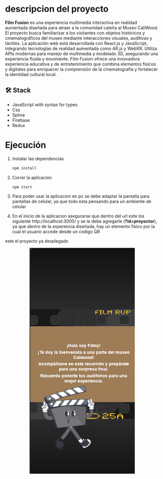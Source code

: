 # descripcion del proyecto

**Film Fusion** es una experiencia multimedia interactiva en realidad aumentada diseñada para atraer a la comunidad caleña al Museo CaliWood. El proyecto busca familiarizar a los visitantes con objetos históricos y cinematográficos del museo mediante interacciones visuales, auditivas y táctiles. La aplicación web está desarrollada con React.js y JavaScript, integrando tecnologías de realidad aumentada como AR.js y WebXR. Utiliza APIs modernas para manejo de multimedia y modelado 3D, asegurando una experiencia fluida y envolvente. Film Fusion ofrece una innovadora experiencia educativa y de entretenimiento que combina elementos físicos y digitales para enriquecer la comprensión de la cinematografía y fortalecer la identidad cultural local.

## 🛠️ Stack

- JavaScript with syntax for types.
- Css
- Spline
- Firebase
- Redux

# Ejecución

1.  Instalar las dependencias

    ```bash
    npm install
    ```
2. Correr la aplicación
    ```bash
    npm start
    ```
3. Para poder usar la aplicacion en pc se debe adaptar la pantalla para pantallas de celular, ya que todo esta pensando para un ambiente de celular

4. En el inicio de la aplicacion asegurarse que dentro del url este los siguiente http://localhost:3000/ y se le debe agregarle (**?id=proyector**), ya que dentro de la experencia diseñada, hay un elemento fisico por la cual el usuario accede desde un codigo QR


este el proyecto ya desplegado
<div align="center">
<a href="https://caliwood.netlify.app?id=proyector/">
<img src="public/readme.png">
</a>
<p></p>
</div>